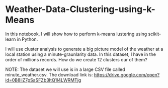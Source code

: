 # Weather-Data-Clustering-using-k-Means

In this notebook, I will show how to perform k-means lustering using scikit-learn in Python.

I will use cluster analysis to generate a big picture model of the weather at a local station using a minute-graunlarity data. In this dataset, I have in the order of millions records. How do we create 12 clusters our of them?

NOTE: The dataset we will use is in a large CSV file called minute_weather.csv. 
The download link is: https://drive.google.com/open?id=0B8iiZ7pSaSFZb3ItQ1l4LWRMTjg

